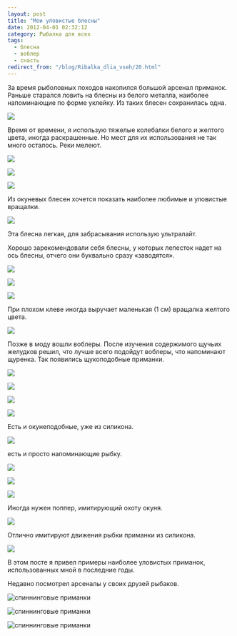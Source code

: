 ```yaml
---
layout: post
title: "Мои уловистые блесны"
date: 2012-04-01 02:32:12
category: Рыбалка для всех
tags:
  - блесна
  - воблер
  - снасть
redirect_from: "/blog/Ribalka_dlia_vseh/20.html"
---
```

За время рыболовных походов накопился большой арсенал приманок. Раньше
старался ловить на блесны из белого металла, наиболее напоминающие по
форме уклейку. Из таких блесен сохранилась одна.

![](http://fishingguru.ru/uploads/images/00/00/01/2012/03/31/bb3371.jpg)

Время от времени, я использую тяжелые колебалки белого и желтого цвета,
иногда раскрашенные. Но мест для их использования не так много осталось.
Реки мелеют.

![](http://fishingguru.ru/uploads/images/00/00/01/2013/05/25/e932e1.jpg)

![](http://fishingguru.ru/uploads/images/00/00/01/2013/05/25/363057.jpg)

![](http://fishingguru.ru/uploads/images/00/00/01/2013/05/25/548ba6.jpg)

Из окуневых блесен хочется показать наиболее любимые и уловистые
вращалки.

![](http://fishingguru.ru/uploads/images/00/00/01/2013/05/25/a0ed78.jpg)

Эта блесна легкая, для забрасывания использую ультралайт.

Хорошо зарекомендовали себя блесны, у которых лепесток надет на ось
блесны, отчего они буквально сразу «заводятся».

![](http://fishingguru.ru/uploads/images/00/00/01/2013/05/25/ad3a0d.jpg)

![](http://fishingguru.ru/uploads/images/00/00/01/2013/05/25/83a92d.jpg)

![](http://fishingguru.ru/uploads/images/00/00/01/2013/05/25/2733af.jpg)

При плохом клеве иногда выручает маленькая (1 см) вращалка желтого
цвета.

![](http://fishingguru.ru/uploads/images/00/00/01/2013/05/25/2d40b6.jpg)

Позже в моду вошли воблеры. После изучения содержимого щучьих желудков
решил, что лучше всего подойдут воблеры, что напоминают щуренка. Так
появились щукоподобные приманки.

![](http://fishingguru.ru/uploads/images/00/00/01/2012/03/31/cd288d.jpg)

![](http://fishingguru.ru/uploads/images/00/00/01/2012/03/31/28faeb.jpg)

![](http://fishingguru.ru/uploads/images/00/00/01/2012/03/31/981573.jpg)

![](http://fishingguru.ru/uploads/images/00/00/01/2012/03/31/140d10.jpg)

Есть и окунеподобные, уже из силикона.

![](http://fishingguru.ru/uploads/images/00/00/01/2012/03/31/7d2ae3.jpg)

есть и просто напоминающие рыбку.

![](http://fishingguru.ru/uploads/images/00/00/01/2012/03/31/11cd07.jpg)

![](http://fishingguru.ru/uploads/images/00/00/01/2012/03/31/b593f5.jpg)

![](http://fishingguru.ru/uploads/images/00/00/01/2012/03/31/263dbe.jpg)

Иногда нужен поппер, имитирующий охоту окуня.

![](http://fishingguru.ru/uploads/images/00/00/01/2012/03/31/d1d7ef.jpg)

Отлично имитируют движения рыбки приманки из силикона.

![](http://fishingguru.ru/uploads/images/00/00/01/2012/03/31/eac948.jpg)

В этом посте я привел примеры наиболее уловистых приманок,
использованных мной в последние годы.

Недавно посмотрел арсеналы у своих друзей рыбаков.

![спиннинговые
приманки](http://fishingguru.ru/uploads/images/00/00/01/2012/10/21/ece926.jpg)

![спиннинговые
приманки](http://fishingguru.ru/uploads/images/00/00/01/2012/10/21/698c23.jpg)

![спиннинговые
приманки](http://fishingguru.ru/uploads/images/00/00/01/2012/10/21/18f533.jpg)
